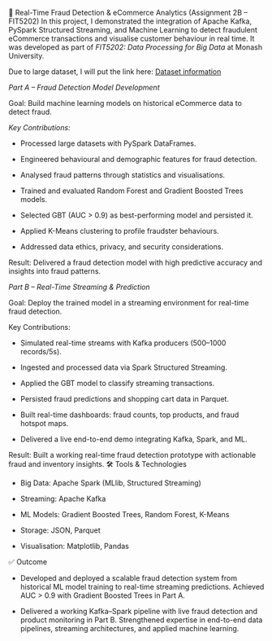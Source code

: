 🚀 Real-Time Fraud Detection & eCommerce Analytics (Assignment 2B – FIT5202)
In this project, I demonstrated the integration of Apache Kafka, PySpark Structured Streaming, and Machine Learning to detect fraudulent eCommerce transactions and visualise customer behaviour in real time. It was developed as part of *FIT5202: Data Processing for Big Data* at Monash University.

Due to large dataset, I will put the link here: [Dataset information](https://drive.google.com/drive/u/1/folders/1YpGqiuJll28ZlYhHasONw-o4b4QAI_s9)

*Part A – Fraud Detection Model Development*

Goal: Build machine learning models on historical eCommerce data to detect fraud.

*Key Contributions:*

- Processed large datasets with PySpark DataFrames.

- Engineered behavioural and demographic features for fraud detection.

- Analysed fraud patterns through statistics and visualisations.

- Trained and evaluated Random Forest and Gradient Boosted Trees models.

- Selected GBT (AUC > 0.9) as best-performing model and persisted it.

- Applied K-Means clustering to profile fraudster behaviours.

- Addressed data ethics, privacy, and security considerations.

Result: Delivered a fraud detection model with high predictive accuracy and insights into fraud patterns.

*Part B – Real-Time Streaming & Prediction*

Goal: Deploy the trained model in a streaming environment for real-time fraud detection.

Key Contributions:

- Simulated real-time streams with Kafka producers (500–1000 records/5s).

- Ingested and processed data via Spark Structured Streaming.

- Applied the GBT model to classify streaming transactions.

- Persisted fraud predictions and shopping cart data in Parquet.

- Built real-time dashboards: fraud counts, top products, and fraud hotspot maps.

- Delivered a live end-to-end demo integrating Kafka, Spark, and ML.

Result: Built a working real-time fraud detection prototype with actionable fraud and inventory insights.
🛠️ Tools & Technologies

- Big Data: Apache Spark (MLlib, Structured Streaming)

- Streaming: Apache Kafka

- ML Models: Gradient Boosted Trees, Random Forest, K-Means

- Storage: JSON, Parquet

- Visualisation: Matplotlib, Pandas

✅ Outcome

- Developed and deployed a scalable fraud detection system from historical ML model training to real-time streaming predictions. Achieved AUC > 0.9 with Gradient Boosted Trees in Part A.

- Delivered a working Kafka–Spark pipeline with live fraud detection and product monitoring in Part B. Strengthened expertise in end-to-end data pipelines, streaming architectures, and applied machine learning.
